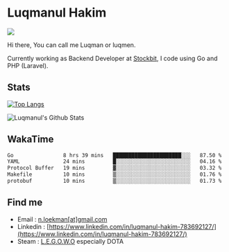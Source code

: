 
# Luqmanul Hakim

![](https://komarev.com/ghpvc/?username=luqman-v1)

Hi there, You can call me Luqman or luqmen.

Currently working as Backend Developer at [Stockbit](https://stockbit.com/), I code using Go and PHP (Laravel).
## Stats

[![Top Langs](https://github-readme-stats.vercel.app/api/top-langs/?username=luqman-v1&layout=compact)](https://github.com/anuraghazra/github-readme-stats)

![Luqmanul's Github Stats](https://github-readme-stats.vercel.app/api?username=luqman-v1&show_icons=true)


## WakaTime 

<!--START_SECTION:waka-->

```txt
Go                8 hrs 39 mins   ██████████████████████░░░   87.50 %
YAML              24 mins         █░░░░░░░░░░░░░░░░░░░░░░░░   04.16 %
Protocol Buffer   19 mins         ▓░░░░░░░░░░░░░░░░░░░░░░░░   03.32 %
Makefile          10 mins         ▒░░░░░░░░░░░░░░░░░░░░░░░░   01.76 %
protobuf          10 mins         ▒░░░░░░░░░░░░░░░░░░░░░░░░   01.73 %
```

<!--END_SECTION:waka-->


## Find me 

- Email : [n.loekman[at]gmail.com](mailto:n.loekman@gmail.com)
- Linkedin : [https://www.linkedin.com/in/luqmanul-hakim-783692127/](https://www.linkedin.com/in/luqmanul-hakim-783692127/)
- Steam : [L.E.G.O.W.O](https://steamcommunity.com/id/fuukmans) especially DOTA


